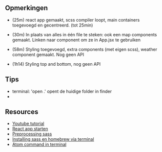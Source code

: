 ## Opmerkingen
  * (25m) react app gemaakt, scss compiler loopt, main containers toegevoegd en gecentreerd. (tot 25min)

  * (30m) In plaats van alles in één file te steken: ook een map components gemaakt. Linken naar component om ze in App.jsx te gebruiken

  * (58m) Styling toegevoegd, extra components (met eigen scss), weather component gemaakt. Nog geen API

  * (1h14) Styling top and bottom, nog geen API

## Tips
  * terminal: 'open .' opent de huidige folder in finder
  *  

## Resources

  * [Youtube tutorial](https://youtu.be/cdBvSlVCOXw)
  * [React app starten](https://reactjs.org/tutorial/tutorial.html)
  * [Preprocessing sass](https://sass-lang.com/guide)
  * [Installing sass en homebrew via terminal](https://sass-lang.com/install)
  * [Atom command in terminal](https://flight-manual.atom.io/getting-started/sections/atom-basics/)
